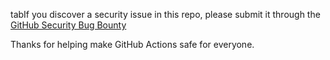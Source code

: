 tabIf you discover a security issue in this repo, please submit it through the [GitHub Security Bug Bounty](https://hackerone.com/github)

Thanks for helping make GitHub Actions safe for everyone.
